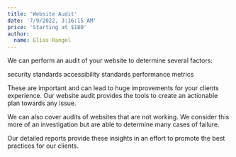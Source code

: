 ```yaml
---
title: 'Website Audit'
date: '7/9/2022, 3:16:15 AM'
price: 'Starting at $180'
author:
  name: Elias Rangel
---
```


We can perform an audit of your website to determine several factors:

<div style="display:flex;flexDirection:column">
security standards
accessibility standards
performance metrics
</div>

These are important and can lead to huge improvements for your clients experience. Our website audit provides the tools to create an actionable plan towards any issue.

We can also cover audits of websites that are not working. We consider this more of an investigation but are able to determine many cases of failure.

Our detailed reports provide these insights in an effort to promote the best practices for our clients.
